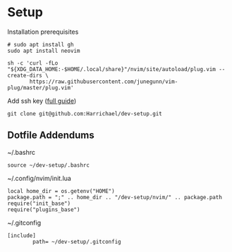 # Setup

Installation prerequisites

```
# sudo apt install gh
sudo apt install neovim

sh -c 'curl -fLo "${XDG_DATA_HOME:-$HOME/.local/share}"/nvim/site/autoload/plug.vim --create-dirs \
       https://raw.githubusercontent.com/junegunn/vim-plug/master/plug.vim'
```

Add ssh key ([full guide](https://docs.github.com/en/authentication/connecting-to-github-with-ssh/adding-a-new-ssh-key-to-your-github-account))


```
git clone git@github.com:Harrichael/dev-setup.git
```

## Dotfile Addendums

~/.bashrc
```
source ~/dev-setup/.bashrc
```

~/.config/nvim/init.lua
```
local home_dir = os.getenv("HOME")
package.path = ";" .. home_dir .. "/dev-setup/nvim/" .. package.path
require("init_base")
require("plugins_base")
```

~/.gitconfig
```
[include]
        path= ~/dev-setup/.gitconfig
```
